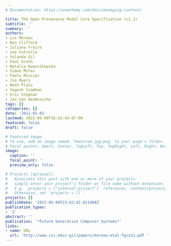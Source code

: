 ```yaml
---
# Documentation: https://wowchemy.com/docs/managing-content/

title: The Open Provenance Model Core Specification (v1.1)
subtitle: ''
summary: ''
authors:
- Luc Moreau
- Ben Clifford
- Juliana Freire
- Joe Futrelle
- Yolanda Gil
- Paul Groth
- Natalia Kwasnikowska
- Simon Miles
- Paolo Missier
- Jim Myers
- Beth Plale
- Yogesh Simmhan
- Eric Stephan
- Jan Van denBussche
tags: []
categories: []
date: '2011-01-01'
lastmod: 2022-05-09T16:42:43-07:00
featured: false
draft: false

# Featured image
# To use, add an image named `featured.jpg/png` to your page's folder.
# Focal points: Smart, Center, TopLeft, Top, TopRight, Left, Right, BottomLeft, Bottom, BottomRight.
image:
  caption: ''
  focal_point: ''
  preview_only: false

# Projects (optional).
#   Associate this post with one or more of your projects.
#   Simply enter your project's folder or file name without extension.
#   E.g. `projects = ["internal-project"]` references `content/project/deep-learning/index.md`.
#   Otherwise, set `projects = []`.
projects: []
publishDate: '2022-05-09T23:42:42.621408Z'
publication_types:
- '2'
abstract: ''
publication: '*Future Generation Computer Systems*'
links:
- name: URL
  url: 'http://www.isi.edu/~gil/papers/moreau-etal-fgcs11.pdf '
---
```


